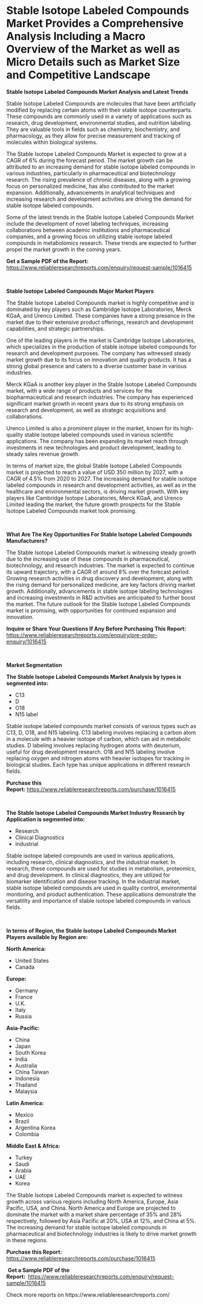 <p><h1>Stable Isotope Labeled Compounds Market Provides a Comprehensive Analysis Including a Macro Overview of the Market as well as Micro Details such as Market Size and Competitive Landscape</h1></p><p><strong>Stable Isotope Labeled Compounds Market Analysis and Latest Trends</strong></p>
<p><p>Stable Isotope Labeled Compounds are molecules that have been artificially modified by replacing certain atoms with their stable isotope counterparts. These compounds are commonly used in a variety of applications such as research, drug development, environmental studies, and nutrition labeling. They are valuable tools in fields such as chemistry, biochemistry, and pharmacology, as they allow for precise measurement and tracking of molecules within biological systems.</p><p>The Stable Isotope Labeled Compounds Market is expected to grow at a CAGR of 6% during the forecast period. The market growth can be attributed to an increasing demand for stable isotope labeled compounds in various industries, particularly in pharmaceutical and biotechnology research. The rising prevalence of chronic diseases, along with a growing focus on personalized medicine, has also contributed to the market expansion. Additionally, advancements in analytical techniques and increasing research and development activities are driving the demand for stable isotope labeled compounds.</p><p>Some of the latest trends in the Stable Isotope Labeled Compounds Market include the development of novel labeling techniques, increasing collaborations between academic institutions and pharmaceutical companies, and a growing focus on utilizing stable isotope labeled compounds in metabolomics research. These trends are expected to further propel the market growth in the coming years.</p></p>
<p><strong>Get a Sample PDF of the Report:&nbsp;</strong> <a href="https://www.reliableresearchreports.com/enquiry/request-sample/1016415">https://www.reliableresearchreports.com/enquiry/request-sample/1016415</a></p>
<p>&nbsp;</p>
<p><strong>Stable Isotope Labeled Compounds Major Market Players</strong></p>
<p><p>The Stable Isotope Labeled Compounds market is highly competitive and is dominated by key players such as Cambridge Isotope Laboratories, Merck KGaA, and Urenco Limited. These companies have a strong presence in the market due to their extensive product offerings, research and development capabilities, and strategic partnerships.</p><p>One of the leading players in the market is Cambridge Isotope Laboratories, which specializes in the production of stable isotope labeled compounds for research and development purposes. The company has witnessed steady market growth due to its focus on innovation and quality products. It has a strong global presence and caters to a diverse customer base in various industries.</p><p>Merck KGaA is another key player in the Stable Isotope Labeled Compounds market, with a wide range of products and services for the biopharmaceutical and research industries. The company has experienced significant market growth in recent years due to its strong emphasis on research and development, as well as strategic acquisitions and collaborations.</p><p>Urenco Limited is also a prominent player in the market, known for its high-quality stable isotope labeled compounds used in various scientific applications. The company has been expanding its market reach through investments in new technologies and product development, leading to steady sales revenue growth.</p><p>In terms of market size, the global Stable Isotope Labeled Compounds market is projected to reach a value of USD 350 million by 2027, with a CAGR of 4.5% from 2020 to 2027. The increasing demand for stable isotope labeled compounds in research and development activities, as well as in the healthcare and environmental sectors, is driving market growth. With key players like Cambridge Isotope Laboratories, Merck KGaA, and Urenco Limited leading the market, the future growth prospects for the Stable Isotope Labeled Compounds market look promising.</p></p>
<p>&nbsp;</p>
<p><strong>What Are The Key Opportunities For Stable Isotope Labeled Compounds Manufacturers?</strong></p>
<p><p>The Stable Isotope Labeled Compounds market is witnessing steady growth due to the increasing use of these compounds in pharmaceutical, biotechnology, and research industries. The market is expected to continue its upward trajectory, with a CAGR of around 8% over the forecast period. Growing research activities in drug discovery and development, along with the rising demand for personalized medicine, are key factors driving market growth. Additionally, advancements in stable isotope labeling technologies and increasing investments in R&D activities are anticipated to further boost the market. The future outlook for the Stable Isotope Labeled Compounds market is promising, with opportunities for continued expansion and innovation.</p></p>
<p><strong>Inquire or Share Your Questions If Any Before Purchasing This Report:</strong> <a href="https://www.reliableresearchreports.com/enquiry/pre-order-enquiry/1016415">https://www.reliableresearchreports.com/enquiry/pre-order-enquiry/1016415</a></p>
<p>&nbsp;</p>
<p><strong>Market Segmentation</strong></p>
<p><strong>The Stable Isotope Labeled Compounds Market Analysis by types is segmented into:</strong></p>
<p><ul><li>C13</li><li>D</li><li>O18</li><li>N15 label</li></ul></p>
<p><p>Stable isotope labeled compounds market consists of various types such as C13, D, O18, and N15 labeling. C13 labeling involves replacing a carbon atom in a molecule with a heavier isotope of carbon, which can aid in metabolic studies. D labeling involves replacing hydrogen atoms with deuterium, useful for drug development research. O18 and N15 labeling involve replacing oxygen and nitrogen atoms with heavier isotopes for tracking in biological studies. Each type has unique applications in different research fields.</p></p>
<p><strong>Purchase this Report:&nbsp;</strong><a href="https://www.reliableresearchreports.com/purchase/1016415">https://www.reliableresearchreports.com/purchase/1016415</a></p>
<p>&nbsp;</p>
<p><strong>The Stable Isotope Labeled Compounds Market Industry Research by Application is segmented into:</strong></p>
<p><ul><li>Research</li><li>Clinical Diagnostics</li><li>Industrial</li></ul></p>
<p><p>Stable isotope labeled compounds are used in various applications, including research, clinical diagnostics, and the industrial market. In research, these compounds are used for studies in metabolism, proteomics, and drug development. In clinical diagnostics, they are utilized for biomarker identification and disease tracking. In the industrial market, stable isotope labeled compounds are used in quality control, environmental monitoring, and product authentication. These applications demonstrate the versatility and importance of stable isotope labeled compounds in various fields.</p></p>
<p>&nbsp;</p>
<p><strong>In terms of Region, the Stable Isotope Labeled Compounds Market Players available by Region are:</strong></p>
<p>
    <p> <strong> North America: </strong>
        <ul>
            <li>United States</li>
            <li>Canada</li>
        </ul>
        </p> 
    <p> <strong> Europe: </strong>
        <ul>
            <li>Germany</li>
            <li>France</li>
            <li>U.K.</li>
            <li>Italy</li>
            <li>Russia</li>
        </ul>
        </p> 
    <p> <strong> Asia-Pacific: </strong>
        <ul>
            <li>China</li>
            <li>Japan</li>
            <li>South Korea</li>
            <li>India</li>
            <li>Australia</li>
            <li>China Taiwan</li>
            <li>Indonesia</li>
            <li>Thailand</li>
            <li>Malaysia</li>
        </ul>
        </p> 
    <p> <strong> Latin America: </strong>
        <ul>
            <li>Mexico</li>
            <li>Brazil</li>
            <li>Argentina Korea</li>
            <li>Colombia</li>
        </ul>
        </p> 
    <p> <strong> Middle East & Africa: </strong>
        <ul>
            <li>Turkey</li>
            <li>Saudi</li>
            <li>Arabia</li>
            <li>UAE</li>
            <li>Korea</li>
        </ul>
    </p>
    </p>
<p><p>The Stable Isotope Labeled Compounds market is expected to witness growth across various regions including North America, Europe, Asia Pacific, USA, and China. North America and Europe are projected to dominate the market with a market share percentage of 35% and 28% respectively, followed by Asia Pacific at 20%, USA at 12%, and China at 5%. The increasing demand for stable isotope labeled compounds in pharmaceutical and biotechnology industries is likely to drive market growth in these regions.</p></p>
<p><strong>Purchase this Report: </strong><a href="https://www.reliableresearchreports.com/purchase/1016415">https://www.reliableresearchreports.com/purchase/1016415</a></p>
<p>&nbsp;<strong>Get a Sample PDF of the Report:&nbsp;&nbsp;</strong><a href="https://www.reliableresearchreports.com/enquiry/request-sample/1016415">https://www.reliableresearchreports.com/enquiry/request-sample/1016415</a></p>
<p><strong></strong></p>
<p>Check more reports on https://www.reliableresearchreports.com/</p>